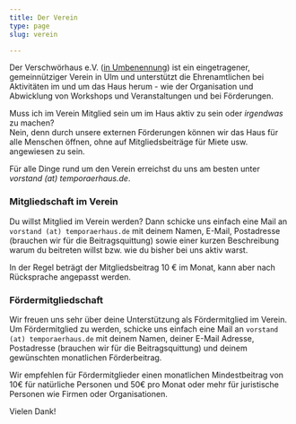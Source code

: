 ```yaml
---
title: Der Verein
type: page
slug: verein

---
```


Der Verschwörhaus e.V. ([in Umbenennung](/stellungnahme-und-ausblick-zum-urteil-im-markenrechtsstreit/)) ist ein eingetragener, gemeinnütziger Verein in Ulm und unterstützt die Ehrenamtlichen bei Aktivitäten im und um das Haus herum - wie der Organisation und Abwicklung von Workshops und Veranstaltungen und bei Förderungen.

Muss ich im Verein Mitglied sein um im Haus aktiv zu sein oder _irgendwas_ zu machen?  
Nein, denn durch unsere externen Förderungen können wir das Haus für alle Menschen öffnen, ohne auf Mitgliedsbeiträge für Miete usw. angewiesen zu sein.

<!--
Warum sollte ich (Förder)mitglied werden?  
Wenn man sich für eine Mitgliedschaft entscheidet, bekommt man zum einen ein Stimmrecht bei allen Vereinsfragen sowie eine Art “virtuelles” Abzeichen, dass man das Haus und den dortigen Spirit unterstützt.

Weiter ermöglichen die Mitgliedsbeiträge die Beschaffung von interessanten Dingen für alle, Workshopmaterial und den ein oder anderen Kostenpunkt im Haus.
-->


Für alle Dinge rund um den Verein erreichst du uns am besten unter _vorstand (at) temporaerhaus.de_.

### Mitgliedschaft im Verein
Du willst Mitglied im Verein werden? Dann schicke uns einfach eine Mail an `vorstand (at) temporaerhaus.de` mit deinem Namen, E-Mail, Postadresse (brauchen wir für die Beitragsquittung) sowie einer kurzen Beschreibung warum du beitreten willst bzw. wie du bisher bei uns aktiv warst.

In der Regel beträgt der Mitgliedsbeitrag 10 € im Monat, kann aber nach Rücksprache angepasst werden.

### Fördermitgliedschaft
Wir freuen uns sehr über deine Unterstützung als Fördermitglied im Verein. Um Fördermitglied zu werden, schicke uns einfach eine Mail an `vorstand (at) temporaerhaus.de` mit deinem Namen, deiner E-Mail Adresse, Postadresse (brauchen wir für die Beitragsquittung) und deinem gewünschten monatlichen Förderbeitrag.

Wir empfehlen für Fördermitglieder einen monatlichen Mindestbeitrag von 10€ für natürliche Personen und 50€ pro Monat oder mehr für juristische Personen wie Firmen oder Organisationen.

Vielen Dank!
